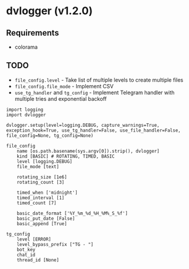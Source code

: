 # dvlogger (v1.2.0)

## Requirements

- colorama

## TODO

- `file_config.level` - Take list of multiple levels to create multiple files
- `file_config.file_mode` - Implement CSV
- `use_tg_handler` and `tg_config` - Implement Telegram handler with multiple tries and exponential backoff

```
import logging
import dvlogger

dvlogger.setup(level=logging.DEBUG, capture_warnings=True, exception_hook=True, use_tg_handler=False, use_file_handler=False, file_config=None, tg_config=None)
```

```
file_config
    name [os.path.basename(sys.argv[0]).strip(), dvlogger]
    kind [BASIC] # ROTATING, TIMED, BASIC
    level [logging.DEBUG]
    file_mode [text]

    rotating_size [1e6]
    rotating_count [3]

    timed_when ['midnight']
    timed_interval [1]
    timed_count [7]

    basic_date_format ['%Y_%m_%d_%H_%M%_S_%f']
    basic_put_date [False]
    basic_append [True]

tg_config
    level [ERROR]
    level_bypass_prefix ["TG - "]
    bot_key
    chat_id
    thread_id [None]
```
